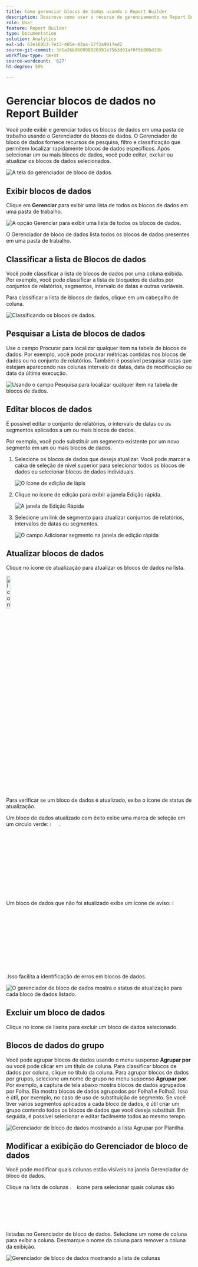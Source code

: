 ```yaml
---
title: Como gerenciar blocos de dados usando o Report Builder
description: Descreve como usar o recurso de gerenciamento no Report Builder
role: User
feature: Report Builder
type: Documentation
solution: Analytics
exl-id: 63e169b3-7e13-405e-83a4-17f2a9917ed2
source-git-commit: 3d1a26b960988020391e75b3d01af0f9b806d33b
workflow-type: tm+mt
source-wordcount: '627'
ht-degree: 59%

---
```


# Gerenciar blocos de dados no Report Builder

Você pode exibir e gerenciar todos os blocos de dados em uma pasta de trabalho usando o Gerenciador de blocos de dados. O Gerenciador de bloco de dados fornece recursos de pesquisa, filtro e classificação que permitem localizar rapidamente blocos de dados específicos. Após selecionar um ou mais blocos de dados, você pode editar, excluir ou atualizar os blocos de dados selecionados.

![A tela do gerenciador de bloco de dados.](./assets/image52.png)

## Exibir blocos de dados

Clique em **Gerenciar** para exibir uma lista de todos os blocos de dados em uma pasta de trabalho.

![A opção Gerenciar para exibir uma lista de todos os blocos de dados.](./assets/image53.png)

O Gerenciador de bloco de dados lista todos os blocos de dados presentes em uma pasta de trabalho. 

## Classificar a lista de Blocos de dados

Você pode classificar a lista de blocos de dados por uma coluna exibida. Por exemplo, você pode classificar a lista de bloqueios de dados por conjuntos de relatórios, segmentos, intervalo de datas e outras variáveis.

Para classificar a lista de blocos de dados, clique em um cabeçalho de coluna.

![Classificando os blocos de dados.](./assets/image54.png)

## Pesquisar a Lista de blocos de dados

Use o campo Procurar para localizar qualquer item na tabela de blocos de dados. Por exemplo, você pode procurar métricas contidas nos blocos de dados ou no conjunto de relatórios. Também é possível pesquisar datas que estejam aparecendo nas colunas intervalo de datas, data de modificação ou data da última execução.

![Usando o campo Pesquisa para localizar qualquer item na tabela de blocos de dados.](./assets/image55.png)

## Editar blocos de dados

É possível editar o conjunto de relatórios, o intervalo de datas ou os segmentos aplicados a um ou mais blocos de dados.

Por exemplo, você pode substituir um segmento existente por um novo segmento em um ou mais blocos de dados.

1. Selecione os blocos de dados que deseja atualizar. Você pode marcar a caixa de seleção de nível superior para selecionar todos os blocos de dados ou selecionar blocos de dados individuais.

   ![O ícone de edição de lápis](./assets/image56.png)

1. Clique no ícone de edição para exibir a janela Edição rápida.

   ![A janela de Edição Rápida](./assets/image58.png)

1. Selecione um link de segmento para atualizar conjuntos de relatórios, intervalos de datas ou segmentos.

   ![O campo Adicionar segmento na janela de edição rápida](./assets/image59.png)

## Atualizar blocos de dados

Clique no ícone de atualização para atualizar os blocos de dados na lista.

<img src="./assets/refresh-icon.png" width="15%" alt="Ícone Atualizar"/>

Para verificar se um bloco de dados é atualizado, exiba o ícone de status de atualização.

Um bloco de dados atualizado com êxito exibe uma marca de seleção em um círculo verde: <img src="./assets/refresh-success.png" width="5%" alt="Círculo verde com ícone de marca de seleção"/>.

Um bloco de dados que não foi atualizado exibe um ícone de aviso: <img src="./assets/refresh-failure.png" width="5%" alt="Ícone de triângulo vermelho com ponto de exclamação"/>.Isso facilita a identificação de erros em blocos de dados.


![O gerenciador de bloco de dados mostra o status de atualização para cada bloco de dados listado.](./assets/image512.png)

## Excluir um bloco de dados

Clique no ícone de lixeira para excluir um bloco de dados selecionado.

## Blocos de dados do grupo

Você pode agrupar blocos de dados usando o menu suspenso **Agrupar por** ou você pode clicar em um título de coluna. Para classificar blocos de dados por coluna, clique no título da coluna. Para agrupar blocos de dados por grupos, selecione um nome de grupo no menu suspenso **Agrupar por**. Por exemplo, a captura de tela abaixo mostra blocos de dados agrupados por Folha. Ela mostra blocos de dados agrupados por Folha1 e Folha2.  Isso é útil, por exemplo, no caso de uso de substituição de segmento. Se você tiver vários segmentos aplicados a cada bloco de dados, é útil criar um grupo contendo todos os blocos de dados que você deseja substituir. Em seguida, é possível selecionar e editar facilmente todos ao mesmo tempo.

![Gerenciador de bloco de dados mostrando a lista Agrupar por Planilha.](./assets/group-data-blocks.png)

## Modificar a exibição do Gerenciador de bloco de dados

Você pode modificar quais colunas estão visíveis na janela Gerenciador de bloco de dados.


Clique na lista de colunas <img src="./assets/image515.png" width="3%" alt="Ícone da lista de colunas"/> ícone para selecionar quais colunas são listadas no Gerenciador de bloco de dados. Selecione um nome de coluna para exibir a coluna. Desmarque o nome da coluna para remover a coluna da exibição.

![Gerenciador de bloco de dados mostrando a lista de colunas](./assets/image516.png)
